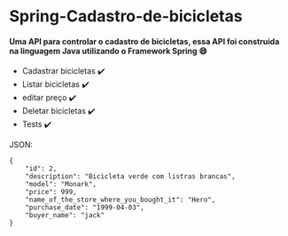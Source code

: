 # Spring-Cadastro-de-bicicletas
#### Uma API para controlar o cadastro de bicicletas, essa API foi construida na linguagem Java utilizando o Framework Spring :smile: 
- Cadastrar bicicletas :heavy_check_mark:
- Listar bicicletas :heavy_check_mark:
- editar preço :heavy_check_mark:
- Deletar bicicletas :heavy_check_mark:
- Tests :heavy_check_mark:  

JSON:
```
{
    "id": 2,
    "description": "Bicicleta verde com listras brancas",
    "model": "Monark",
    "price": 999,
    "name_of_the_store_where_you_bought_it": "Hero",
    "purchase_date": "1999-04-03",
    "buyer_name": "jack"
}
```
  



